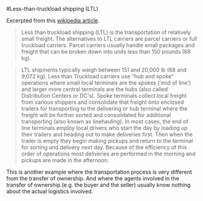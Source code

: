 #Less-than-truckload shipping (LTL)

Excerpted from this [wikipedia article](https://en.wikipedia.org/wiki/Less_than_truckload_shipping).

> Less than truckload shipping (LTL) is the transportation of relatively small freight. 
The alternatives to LTL carriers are parcel carriers or full truckload carriers. 
Parcel carriers usually handle small packages and freight that can be broken down into units 
less than 150 pounds (68 kg).

> LTL shipments typically weigh between 151 and 20,000 lb (68 and 9,072 kg). 
Less than Truckload carriers use "hub and spoke" operations where small local terminals are the spokes 
('end of line') and larger more central terminals are the hubs (also called Distribution Centers or DC's). 
Spoke terminals collect local freight from various shippers and consolidate that freight onto enclosed 
trailers for transporting to the delivering or hub terminal where the freight will be further sorted and 
consolidated for additional transporting (also known as linehauling). 
In most cases, the end of line terminals employ local drivers who start the day by loading up their trailers 
and heading out to make deliveries first. Then when the trailer is empty they begin making pickups and 
return to the terminal for sorting and delivery next day. Because of the efficiency of this order of operations 
most deliveries are performed in the morning and pickups are made in the afternoon.

This is another example where the transportation process is very different from the transfer of ownership. 
And where the agents involved in the transfer of ownership (e.g. the buyer and the seller) usually know nothing 
about the actual logistics involved.
